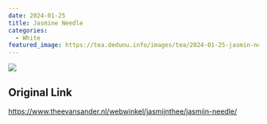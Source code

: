 ```yaml
---
date: 2024-01-25
title: Jasmine Needle
categories:
  - White
featured_image: https://tea.dedunu.info/images/tea/2024-01-25-jasmin-needles-2.jpg
---
```


![](https://tea.dedunu.info/images/tea/2024-01-25-jasmin-needles-1.jpg)

## Original Link

<https://www.theevansander.nl/webwinkel/jasmijnthee/jasmijn-needle/>
